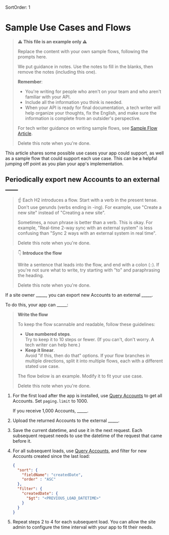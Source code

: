 SortOrder: 1
# Sample Use Cases and Flows

> __⚠ This file is an example only ⚠__
>
> Replace the content with your own sample flows,
> following the prompts here.
>
> We put guidance in notes. Use the notes to fill in the blanks,
> then remove the notes (including this one).
>
> __Remember__:
>
> - You're writing for people who aren't on your team
>   and who aren't familiar with your API.
> - Include all the information you think is needed.
> - When your API is ready for final documentation,
>   a tech writer will help organize your thoughts,
>   fix the English,
>   and make sure the information is complete from an outsider's perspective.
>
>
> For tech writer guidance on writing sample flows, see
> [Sample Flow Article](https://wix-private.github.io/tw-cafe/style-guide/api-documentation-guidelines/intro-articles/sample-flow-article).
>
> Delete this note when you're done.

This article shares some possible use cases your app could support,
as well as a sample flow that could support each use case.
This can be a helpful jumping off point as you plan your app's implementation.

## Periodically export new Accounts to an external ____

> ☝️ Each H2 introduces a flow.
> Start with a verb in the present tense.
> Don't use gerunds (verbs ending in -ing).
> For example, use "Create a new site" instead of "Creating a new site".
>
> Sometimes, a noun phrase is better than a verb.
> This is okay.
> For example, "Real-time 2-way sync with an external system"
> is less confusing than "Sync 2 ways with an external system in real time".
>
> Delete this note when you're done.

> 👇 **Introduce the flow**
>
> Write a sentence that leads into the flow, and end with a colon (`:`).
> If you're not sure what to write, try starting with "to"
> and paraphrasing the heading.
>
> Delete this note when you're done.

If a site owner _____,
you can export new Accounts to an external _____.

To do this,
your app can _____:

> **Write the flow**
>
> To keep the flow scannable and readable,
> follow these guidelines:
>
> - **Use numbered steps**. <br />
>   Try to keep it to 10 steps or fewer.
>   (If you can't, don't worry.
>   A tech writer can help here.)
> - **Keep it linear**. <br />
>   Avoid "if this, then do that" options.
>   If your flow branches in multiple directions,
>   split it into multiple flows,
>   each with a different stated use case.
>
> The flow below is an example.
> Modify it to fit your use case.
>
> Delete this note when you're done.

1. For the first load after the app is installed, use
  [Query Accounts](/docs/<link_to_Accounts>)
  to get all Accounts.
  Set `paging.limit` to 1000.

    If you receive 1,000 Accounts, _____.

2. Upload the returned Accounts to the external _____.

3. Save the current datetime, and use it in the next request.
  Each subsequent request
  needs to use the datetime of the request that came before it.

4. For all subsequent loads, use
  [Query Accounts](/docs/<link_to_Accounts>),
  and filter for new Accounts created since the last load:

    ```json
    {
      "sort": {
        "fieldName": "createdDate",
        "order" : "ASC"
      },
      "filter": {
        "createdDate": {
          "$gt": "<PREVIOUS_LOAD_DATETIME>"
        }
      }
    }
    ```

5. Repeat steps 2 to 4 for each subsequent load.
  You can allow the site admin to configure the time interval with your app
  to fit their needs.
